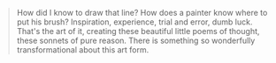 >How did I know to draw that line? How does a painter know where to put his brush? Inspiration, experience, trial and error, dumb luck. That's the art of it, creating these beautiful little poems of thought, these sonnets of pure reason. There is something so wonderfully transformational about this art form.